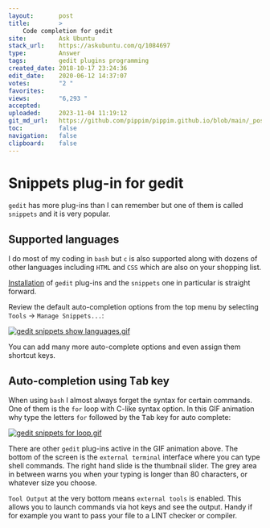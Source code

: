 ```yaml
---
layout:       post
title:        >
    Code completion for gedit
site:         Ask Ubuntu
stack_url:    https://askubuntu.com/q/1084697
type:         Answer
tags:         gedit plugins programming
created_date: 2018-10-17 23:24:36
edit_date:    2020-06-12 14:37:07
votes:        "2 "
favorites:    
views:        "6,293 "
accepted:     
uploaded:     2023-11-04 11:19:12
git_md_url:   https://github.com/pippim/pippim.github.io/blob/main/_posts/2018/2018-10-17-Code-completion-for-gedit.md
toc:          false
navigation:   false
clipboard:    false
---
```


# Snippets plug-in for gedit

`gedit` has more plug-ins than I can remember but one of them is called `snippets` and it is very popular.

## Supported languages

I do most of my coding in `bash` but `c` is also supported along with dozens of other languages including `HTML` and `CSS` which are also on your shopping list. 

[Installation][1] of `gedit` plug-ins and the `snippets` one in particular is straight forward. 

Review the default auto-completion options from the top menu by selecting `Tools` -> `Manage Snippets...`:

[![gedit snippets show languages.gif][2]][2]

You can add many more auto-complete options and even assign them shortcut keys.

## Auto-completion using <kbd>Tab</kbd> key

When using `bash` I almost always forget the syntax for certain commands. One of them is the `for` loop with C-like syntax option. In this GIF animation why type the letters `for` followed by the <kbd>Tab</kbd> key for auto complete:

[![gedit snippets for loop.gif][3]][3]

There are other `gedit` plug-ins active in the GIF animation above. The bottom of the screen is the `external terminal` interface where you can type shell commands. The right hand slide is the thumbnail slider. The grey area in between warns you when your typing is longer than 80 characters, or whatever size you choose.

`Tool Output` at the very bottom means `external tools` is enabled. This allows you to launch commands via hot keys and see the output. Handy if for example you want to pass your file to a LINT checker or compiler.

  [1]: https://askubuntu.com/questions/728306/how-to-debug-c-programs-by-gedit/1082769#1082769
  [2]: https://i.stack.imgur.com/ZPjaW.gif
  [3]: https://i.stack.imgur.com/dmXLo.gif
